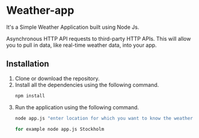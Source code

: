 # Weather-app
It's a Simple Weather Application built using Node Js.

Asynchronous HTTP API requests to third-party HTTP APIs. This will allow you to pull in data, like real-time weather data, into your app.


## Installation
1. Clone or download the repository.
2. Install all the dependencies using the following command.
   ```bash
   npm install
   ```
3. Run the application using the following command.
   ```bash
   node app.js "enter location for which you want to know the weather details"
   ```
    ```bash
   for example node app.js Stockholm
   ```
